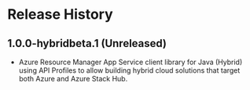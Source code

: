 # Release History

## 1.0.0-hybridbeta.1 (Unreleased)

- Azure Resource Manager App Service client library for Java (Hybrid) using API Profiles to allow building hybrid cloud solutions
that target both Azure and Azure Stack Hub.
